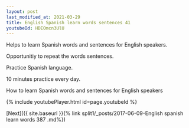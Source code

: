 ```yaml
---
layout: post
last_modified_at: 2021-03-29
title: English Spanish learn words sentences 41 
youtubeId: HDEOmcn3UlU
---
```

 
 
Helps to learn Spanish words and sentences for English speakers.

Opportunitiy to repeat the words sentences. 

Practice Spanish language. 
 
10 minutes practice every day. 
 
How to learn Spanish words and sentences for English speakers 
 
{% include youtubePlayer.html id=page.youtubeId %}
 
 
[Next]({{ site.baseurl }}{% link  split1/_posts/2017-06-09-English spanish learn words 387 .md%})
 
